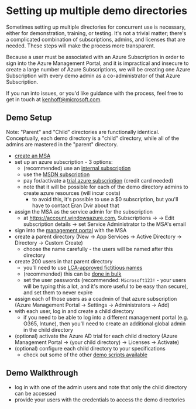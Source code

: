 <!---
Owner:          kenhoff
Owner DL:       adiampm
Last Reviewed:  2015.02.23
--->

# Setting up multiple demo directories

Sometimes setting up multiple directories for concurrent use is necessary, either for demonstration, training, or testing. It's not a trivial matter; there's a complicated combination of subscriptions, admins, and licenses that are needed. These steps will make the process more transparent. 

Because a user must be associated with an Azure Subscription in order to sign into the Azure Management Portal, and it is impractical and insecure to create a large number of Azure Subscriptions, we will be creating one Azure Subscription with every demo admin as a co-administrator of that Azure Subscription.

If you run into issues, or you'd like guidance with the process, feel free to get in touch at kenhoff@microsoft.com.

## Demo Setup

Note: "Parent" and "Child" directories are functionally identical. Conceptually, each demo directory is a "child" directory, while all of the admins are mastered in the "parent" directory.

- [create an MSA](https://signup.live.com)
- set up an azure subscription - 3 options:
  - (recommended) use an [internal subscription](https://azuremsregistration.cloudapp.net/Default.aspx)
  - use the [MSDN subscription](http://azure.microsoft.com/en-us/pricing/member-offers/msdn-benefits/)
  - pay for/activate a [trial azure subscription](http://azure.microsoft.com/en-us/pricing/free-trial/) (credit card needed)
  - note that it will be possible for each of the demo directory admins to create azure resources (will incur costs)
    - to avoid this, it's possible to use a $0 subscription, but you'll have to contact Eran Dvir about that
- assign the MSA as the service admin for the subscription
  - at https://account.windowsazure.com, Subscriptions -> <your subscription> -> Edit subscription details -> set Service Administrator to the MSA's email
- sign into the [management portal](https://manage.windowsazure.com/) with the MSA
- create a parent directory (New -> App Services -> Active Directory -> Directory -> Custom Create)
  - choose the name carefully - the users will be named after this directory
- create 200 users in that parent directory
  - you'll need to use [LCA-approved fictitious names](https://microsoft.sharepoint.com/sites/lcaweb/Pages/Applications/FictitiousNameFinder.aspx)
  - (recommended) this can be [done in bulk](http://blogs.technet.com/b/heyscriptingguy/archive/2014/08/04/use-powershell-to-create-bulk-users-for-office-365.aspx) 
  - set the user passwords (recommended: ```Microsoft123!``` - your users will be typing this a lot, and it's more useful to be easy than secure), and set them to never expire
- assign each of those users as a coadmin of that azure subscription (Azure Management Portal -> Settings -> Administrators -> Add)
- with each user, log in and create a child directory
  - if you need to be able to log into a different management portal (e.g. O365, Intune), then you'll need to create an additional global admin in the child directory
- (optional) activate the Azure AD trial for each child directory (Azure Management Portal -> (your child directory) -> Licenses -> Activate)
- (optional) configure each child directory to your specifications
  - check out some of the other [demo scripts available](/demo)

## Demo Walkthrough

- log in with one of the admin users and note that only the child directory can be accessed
- provide your users with the credentials to access the demo directories
